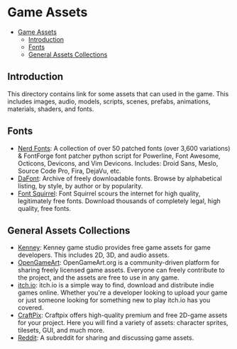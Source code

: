 # Game Assets

- [Game Assets](#game-assets)
  - [Introduction](#introduction)
  - [Fonts](#fonts)
  - [General Assets Collections](#general-assets-collections)

## Introduction

This directory contains link for some assets that can used in the game. This includes images, audio, models, scripts, scenes, prefabs, animations, materials, shaders, and fonts.

## Fonts

- [Nerd Fonts](https://www.nerdfonts.com/): A collection of over 50 patched fonts (over 3,600 variations) & FontForge font patcher python script for Powerline, Font Awesome, Octicons, Devicons, and Vim Devicons. Includes: Droid Sans, Meslo, Source Code Pro, Fira, DejaVu, etc.
- [DaFont](https://www.dafont.com/): Archive of freely downloadable fonts. Browse by alphabetical listing, by style, by author or by popularity.
- [Font Squirrel](https://www.fontsquirrel.com/): Font Squirrel scours the internet for high quality, legitimately free fonts. Download thousands of completely legal, high quality, free fonts.

## General Assets Collections

- [Kenney](https://kenney.nl/assets): Kenney game studio provides free game assets for game developers. This includes 2D, 3D, and audio assets.
- [OpenGameArt](https://opengameart.org/): OpenGameArt.org is a community-driven platform for sharing freely licensed game assets. Everyone can freely contribute to the project, and the assets are free to use in any game.
- [itch.io](https://itch.io/game-assets): itch.io is a simple way to find, download and distribute indie games online. Whether you're a developer looking to upload your game or just someone looking for something new to play itch.io has you covered.
- [CraftPix](https://craftpix.net/): Craftpix offers high-quality premium and free 2D-game assets for your project. Here you will find a variety of assets: character sprites, tilesets, GUI, and much more.
- [Reddit](https://www.reddit.com/r/gameassets/): A subreddit for sharing and discussing game assets.
